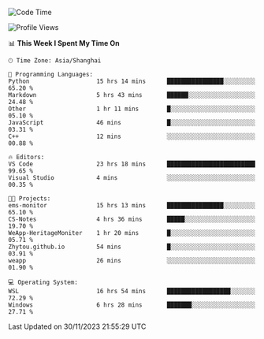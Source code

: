 <!--START_SECTION:waka-->
![Code Time](http://img.shields.io/badge/Code%20Time-1%2C416%20hrs%204%20mins-blue)

![Profile Views](http://img.shields.io/badge/Profile%20Views-0-blue)

📊 **This Week I Spent My Time On** 

```text
🕑︎ Time Zone: Asia/Shanghai

💬 Programming Languages: 
Python                   15 hrs 14 mins      ████████████████░░░░░░░░░   65.20 % 
Markdown                 5 hrs 43 mins       ██████░░░░░░░░░░░░░░░░░░░   24.48 % 
Other                    1 hr 11 mins        █░░░░░░░░░░░░░░░░░░░░░░░░   05.10 % 
JavaScript               46 mins             █░░░░░░░░░░░░░░░░░░░░░░░░   03.31 % 
C++                      12 mins             ░░░░░░░░░░░░░░░░░░░░░░░░░   00.88 % 

🔥 Editors: 
VS Code                  23 hrs 18 mins      █████████████████████████   99.65 % 
Visual Studio            4 mins              ░░░░░░░░░░░░░░░░░░░░░░░░░   00.35 % 

🐱‍💻 Projects: 
ems-monitor              15 hrs 13 mins      ████████████████░░░░░░░░░   65.10 % 
CS-Notes                 4 hrs 36 mins       █████░░░░░░░░░░░░░░░░░░░░   19.70 % 
WeApp-HeritageMoniter    1 hr 20 mins        █░░░░░░░░░░░░░░░░░░░░░░░░   05.71 % 
Zhytou.github.io         54 mins             █░░░░░░░░░░░░░░░░░░░░░░░░   03.91 % 
weapp                    26 mins             ░░░░░░░░░░░░░░░░░░░░░░░░░   01.90 % 

💻 Operating System: 
WSL                      16 hrs 54 mins      ██████████████████░░░░░░░   72.29 % 
Windows                  6 hrs 28 mins       ███████░░░░░░░░░░░░░░░░░░   27.71 % 
```


 Last Updated on 30/11/2023 21:55:29 UTC
<!--END_SECTION:waka-->